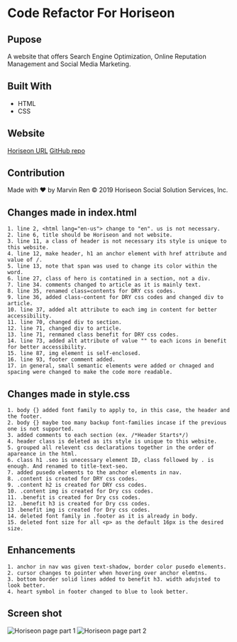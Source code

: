 # Code Refactor For Horiseon
## Pupose
A website that offers Search Engine Optimization, Online Reputation Management and Social Media Marketing. 
## Built With
- HTML
- CSS
## Website
[Horiseon URL](https://mr2447.github.io/horiseon-refactor/)
[GitHub repo](https://github.com/mr2447/horiseon-refactor)
## Contribution
Made with ❤ by Marvin Ren
© 2019 Horiseon Social Solution Services, Inc.
## Changes made in index.html
    1. line 2, <html lang="en-us"> change to "en". us is not necessary.
    2. line 6, title should be Horiseon and not website.
    3. line 11, a class of header is not necessary its style is unique to this website. 
    4. line 12, make header, h1 an anchor element with href attribute and value of /.
    5. line 13, note that span was used to change its color within the word.
    6. line 27, class of hero is contatined in a section, not a div.
    7. line 34. comments changed to article as it is mainly text.
    8. line 35, renamed class=contents for DRY css codes. 
    9. line 36, added class-content for DRY css codes and changed div to article. 
    10. line 37, added alt attribute to each img in content for better accessibility.
    11. line 70, changed div to section. 
    12. line 71, changed div to article.
    13. line 71, renmaned class benefit for DRY css codes. 
    14. line 73, added alt attribute of value "" to each icons in benefit for better accessibility.
    15. line 87, img element is self-enclosed.
    16. line 93, footer comment added.
    17. in general, small semantic elements were added or chnaged and spacing were changed to make the code more readable. 
## Changes made in style.css 
    1. body {} added font family to apply to, in this case, the header and the footer. 
    2. body {} maybe too many backup font-families incase if the previous one is not supported.
    3. added comments to each section (ex. /*Header Starts*/)
    4. header class is deleted as its style is unique to this website. 
    5. grouped all relevent css declarations together in the order of apareance in the html.
    6. class h1 .seo is unecessary element ID, class followed by . is enough. And renamed to title-text-seo.
    7. added pusedo elements to the anchor elements in nav.
    8. .content is created for DRY css codes.
    9. .content h2 is created for DRY css codes.
    10. .content img is created for Dry css codes.
    11. .benefit is created for Dry css codes.
    12. .benefit h3 is created for Dry css codes.
    13 .benefit img is created for Dry css codes. 
    14. deleted font family in .footer as it is already in body. 
    15. deleted font size for all <p> as the default 16px is the desired size.
## Enhancements
    1. anchor in nav was given text-shadow, border color pusedo elements.
    2. cursor changes to pointer when hovering over anchor elemtns.
    3. bottom border solid lines added to benefit h3. width adujsted to look better.
    4. heart symbol in footer changed to blue to look better. 
 
## Screen shot
![Horiseon page part 1](/Users/marvinren/Desktop/mr2447.github.io/assets/images/screen-shot-01.png)
![Horiseon page part 2]()
